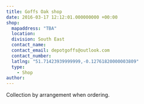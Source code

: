 ```yaml
---
title: Goffs Oak shop
date: 2016-03-17 12:12:01.000000000 +00:00
shop:
  mapaddress: "TBA"
  location: 
  division: South East
  contact_name: 
  contact_email: depotgoffs@outlook.com
  contact_number: 
  latlng: "51.71423939999999,-0.12761820000003809"
  type:
    - Shop
author:
---
```

Collection by arrangement when ordering.
